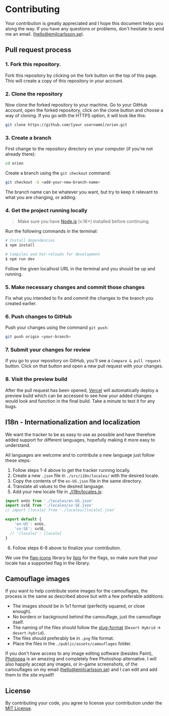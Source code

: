 # Contributing
Your contribution is greatly appreciated and I hope this document helps you along the way. If you have any questions or problems, don't hesitate to send me an email. ([hello@emilcarlsson.se](mailto:hello@emilcarlsson.se)).

## Pull request process

### 1. Fork this repository.
Fork this repository by clicking on the fork button on the top of this page. This will create a copy of this repository in your account.

### 2. Clone the repository
Now clone the forked repository to your machine. Go to your GitHub account, open the forked repository, click on the clone button and choose a way of cloning. If you go with the HTTPS option, it will look like this:
```bash
git clone https://github.com/[your username]/orion.git
```

### 3. Create a branch
First change to the repository directory on your computer (if you're not already there):
```bash
cd orion
```
Create a branch using the `git checkout` command:
```bash
git checkout -b <add-your-new-branch-name>
```
The branch name can be whatever you want, but try to keep it relevant to what you are changing, or adding.

### 4. Get the project running locally
> Make sure you have [Node.js](https://nodejs.org/) (v.16+) installed before continuing.

Run the following commands in the terminal:
```bash
# Install dependencies
$ npm install

# Compiles and hot-reloads for development
$ npm run dev
```
Follow the given localhost URL in the terminal and you should be up and running.

### 5. Make necessary changes and commit those changes
Fix what you intended to fix and commit the changes to the branch you created earlier.

### 6. Push changes to GitHub
Push your changes using the command `git push`:
```bash
git push origin <your-branch>
```

### 7. Submit your changes for review
If you go to your repository on GitHub, you'll see a `Compare & pull request` button. Click on that button and open a new pull request with your changes.

### 8. Visit the preview build
After the pull request has been opened, [Vercel](https://vercel.com/) will automatically deploy a preview build which can be accessed to see how your added changes would look and function in the final build. Take a minute to test it for any bugs.

## I18n - Internationalization and localization

We want the tracker to be as easy to use as possible and have therefore added support for different languages, hopefully making it more easy to understand.

All languages are welcome and to contribute a new language just follow these steps:

1. Follow steps 1-4 above to get the tracker running locally.
2. Create a new `.json` file in `./src/i18n/locales/` with the desired locale.
3. Copy the contents of the `en-US.json` file in the same directory.
4. Translate all values to the desired language.
5. Add your new locale file in [./i18n/locales.js](https://github.com/carlssonemil/orion/blob/main/src/i18n/locales.js):
```javascript
import enUs from './locales/en-US.json'
import svSE from './locales/sv-SE.json'
// import [locale] from './locales/[locale].json'

export default {
	'en-US': enUs,
	'sv-SE': svSE,
  // '[locale]': [locale]
}
```
6. Follow steps 6-8 above to finalize your contribution.

We use the [flag-icons](https://flagicons.lipis.dev/) library by [lipis](https://github.com/lipis) for the flags, so make sure that your locale has a supported flag in the library.

## Camouflage images

If you want to help contribute some images for the camouflages, the process is the same as described above but with a few preferable additions:

* The images should be in 1x1 format (perfectly squared, or close enough).
* No borders or background behind the camouflage, just the camouflage itself.
* The naming of the files should follow the [slug-format](https://en.wikipedia.org/wiki/Clean_URL#Slug) (`Desert Hybrid` -> `desert-hybrid`).
* The files should preferably be in `.png` file format.
* Place the files in the `./public/assets/camouflages` folder.

If you don't have access to any image editing software (besides Paint), [Photopea](https://www.photopea.com/) is an amazing and completely free Photoshop alternative. I will also happily accept any images, or in-game screenshots, of the camouflages on my email ([hello@emilcarlsson.se](hello@emilcarlsson.se)) and I can edit and add them to the site myself!

### 

### 

## License

By contributing your code, you agree to license your contribution under the [MIT License](https://github.com/carlssonemil/orion/blob/main/LICENSE).